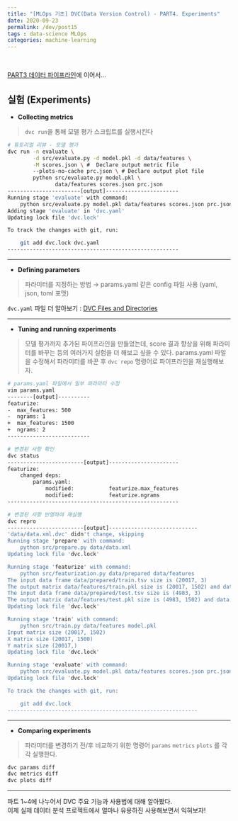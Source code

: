 ```yaml
---
title: "[MLOps 기초] DVC(Data Version Control) - PART4. Experiments"
date: 2020-09-23
permalink: /dev/post15
tags : data-science MLOps
categories: machine-learning
---
```



<br>

[PART3 데이터 파이프라인](https://heainlee.github.io/dev/post14)에 이어서… 


## 실험 (Experiments)

 
- **Collecting metrics**

> `dvc run`을 통해 모델 평가 스크립트를 실행시킨다

```bash
# 튜토리얼 리뷰 - 모델 평가
dvc run -n evaluate \
        -d src/evaluate.py -d model.pkl -d data/features \
        -M scores.json \ #  Declare output metric file
        --plots-no-cache prc.json \ # Declare output plot file
        python src/evaluate.py model.pkl \
               data/features scores.json prc.json
-----------------------[output]-----------------------
Running stage 'evaluate' with command:                                
    python src/evaluate.py model.pkl data/features scores.json prc.json
Adding stage 'evaluate' in 'dvc.yaml'                                 
Updating lock file 'dvc.lock'

To track the changes with git, run:

    git add dvc.lock dvc.yaml
------------------------------------------------------
```
---

- **Defining parameters**

> 파라미터를 지정하는 방법 → params.yaml 같은 config 파일 사용 (yaml, json, toml 포맷)  

`dvc.yaml` 파일 더 알아보기 : [DVC Files and Directories](https://dvc.org/doc/user-guide/dvc-files-and-directories#dvcyaml-file)

---

- **Tuning and running experiments**

> 모델 평가까지 추가된 파이프라인을 만들었는데, score 결과 향상을 위해 파라미터를 바꾸는 등의 여러가지 실험을 더 해보고 싶을 수 있다. params.yaml 파일을 수정해서 파라미터를 바꾼 후 `dvc repo` 명령어로 파이프라인을 재실행해보자.

```bash
# params.yaml 파일에서 일부 파라미터 수정
vim params.yaml
--------[output]----------
featurize:
-  max_features: 500
-  ngrams: 1
+  max_features: 1500
+  ngrams: 2
--------------------------

# 변경된 사항 확인
dvc status
------------------------[output]----------------------
featurize:
    changed deps:
        params.yaml:
            modified:           featurize.max_features
            modified:           featurize.ngrams
------------------------------------------------------

# 변경된 사항 반영하여 재실행
dvc repro
------------------------[output]----------------------------
'data/data.xml.dvc' didn't change, skipping                           
Running stage 'prepare' with command:
    python src/prepare.py data/data.xml
Updating lock file 'dvc.lock'                                                                                                                                                                           

Running stage 'featurize' with command:
    python src/featurization.py data/prepared data/features
The input data frame data/prepared/train.tsv size is (20017, 3)
The output matrix data/features/train.pkl size is (20017, 1502) and data type is float64
The input data frame data/prepared/test.tsv size is (4983, 3)
The output matrix data/features/test.pkl size is (4983, 1502) and data type is float64
Updating lock file 'dvc.lock'                                                                                                                                                                           

Running stage 'train' with command:
    python src/train.py data/features model.pkl
Input matrix size (20017, 1502)
X matrix size (20017, 1500)
Y matrix size (20017,)
Updating lock file 'dvc.lock'                                         

Running stage 'evaluate' with command:
    python src/evaluate.py model.pkl data/features scores.json prc.json
Updating lock file 'dvc.lock'                                         

To track the changes with git, run:

    git add dvc.lock
------------------------------------------------------------
```

---

- **Comparing experiments**

> 파라미터를 변경하기 전/후 비교하기 위한 명령어 `params` `metrics` `plots` 를 각각 실행한다.

```bash
dvc params diff
dvc metrics diff
dvc plots diff
```
---

파트 1~4에 나누어서 DVC 주요 기능과 사용법에 대해 알아봤다. <br>
이제 실제 데이터 분석 프로젝트에서 얼마나 유용하진 사용해보면서 익혀보자!

